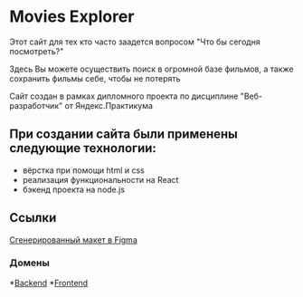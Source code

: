 # Movies Explorer
Этот сайт для тех кто часто заадется вопросом "Что бы сегодня посмотреть?"

Здесь Вы можете осуществить поиск в огромной базе фильмов, а также сохранить фильмы себе, чтобы не потерять

Сайт создан в рамках дипломного проекта по дисциплине "Веб-разработчик" от Яндекс.Практикума

## При создании сайта были применены следующие технологии:
* вёрстка при помощи html и css
* реализация функциональности на React 
* бэкенд проекта на node.js

## Ссылки
[Сгенерированный макет в Figma](https://www.figma.com/file/wMbpif5wrbluquc8XK3mep/Diploma_volkovakv)
### Домены
*[Backend](diplom.backend.volkovakv.nomoredomains.work)
*[Frontend](diplom.frontend.volkovakv.nomoredomains.work)

